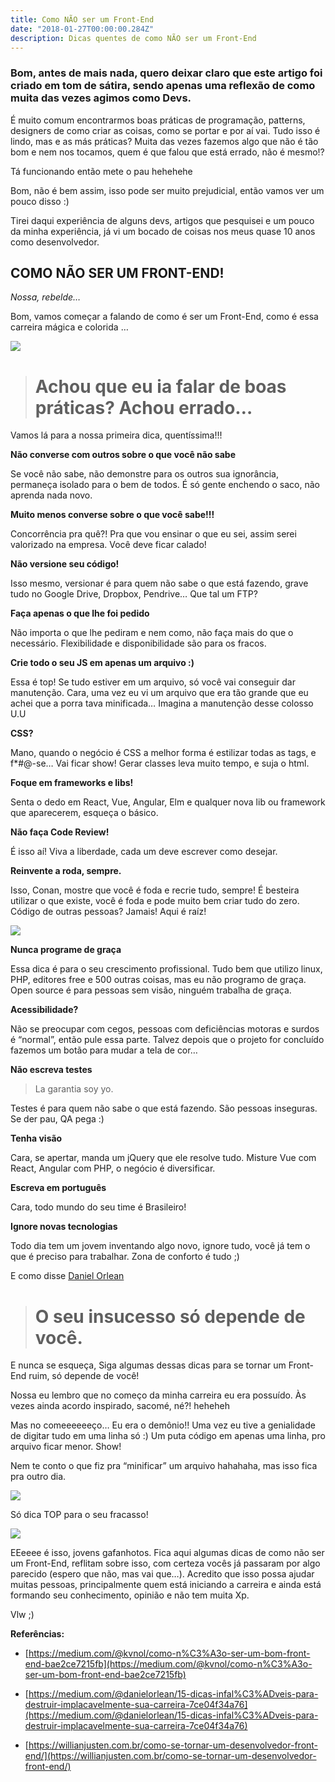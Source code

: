 ```yaml
---
title: Como NÃO ser um Front-End
date: "2018-01-27T00:00:00.284Z"
description: Dicas quentes de como NÃO ser um Front-End
---
```


### Bom, antes de mais nada, quero deixar claro que este artigo foi criado em tom de sátira, sendo apenas uma reflexão de como muita das vezes agimos como Devs.

É muito comum encontrarmos boas práticas de programação, patterns, designers de como criar as coisas, como se portar e por aí vai. Tudo isso é lindo, mas e as más práticas? Muita das vezes fazemos algo que não é tão bom e nem nos tocamos, quem é que falou que está errado, não é mesmo!?

Tá funcionando então mete o pau hehehehe

Bom, não é bem assim, isso pode ser muito prejudicial, então vamos ver um pouco disso :)

Tirei daqui experiência de alguns devs, artigos que pesquisei e um pouco da minha experiência, já vi um bocado de coisas nos meus quase 10 anos como desenvolvedor.

## **COMO NÃO SER UM FRONT-END!**

*Nossa, rebelde…*

Bom, vamos começar a falando de como é ser um Front-End, como é essa carreira mágica e colorida …

![](https://cdn-images-1.medium.com/max/2000/1*2Nq5qKG5MKaWsqJRXHwEbQ.jpeg)
> # Achou que eu ia falar de boas práticas? Achou errado…

Vamos lá para a nossa primeira dica, quentíssima!!!

**Não converse com outros sobre o que você não sabe**

Se você não sabe, não demonstre para os outros sua ignorância, permaneça isolado para o bem de todos. É só gente enchendo o saco, não aprenda nada novo.

**Muito menos converse sobre o que você sabe!!!**

Concorrência pra quê?! Pra que vou ensinar o que eu sei, assim serei valorizado na empresa. Você deve ficar calado!

**Não versione seu código!**

Isso mesmo, versionar é para quem não sabe o que está fazendo, grave tudo no Google Drive, Dropbox, Pendrive… Que tal um FTP?

**Faça apenas o que lhe foi pedido**

Não importa o que lhe pediram e nem como, não faça mais do que o necessário. 
Flexibilidade e disponibilidade são para os fracos.

**Crie todo o seu JS em apenas um arquivo :)**

Essa é top! Se tudo estiver em um arquivo, só você vai conseguir dar manutenção.
Cara, uma vez eu vi um arquivo que era tão grande que eu achei que a porra tava minificada…
Imagina a manutenção desse colosso U.U

**CSS?**

Mano, quando o negócio é CSS a melhor forma é estilizar todas as tags, e f*#@-se… Vai ficar show! Gerar classes leva muito tempo, e suja o html.

**Foque em frameworks e libs!**

Senta o dedo em React, Vue, Angular, Elm e qualquer nova lib ou framework que aparecerem, esqueça o básico.

**Não faça Code Review!**

É isso aí! Viva a liberdade, cada um deve escrever como desejar.

**Reinvente a roda, sempre.**

Isso, Conan, mostre que você é foda e recrie tudo, sempre!
É besteira utilizar o que existe, você é foda e pode muito bem criar tudo do zero. Código de outras pessoas? Jamais! Aqui é raíz!

![](https://cdn-images-1.medium.com/max/2000/1*NQwoCsNuuJBGe58g6d4Ajg.jpeg)

**Nunca programe de graça**

Essa dica é para o seu crescimento profissional. Tudo bem que utilizo linux, PHP, editores free e 500 outras coisas, mas eu não programo de graça.
Open source é para pessoas sem visão, ninguém trabalha de graça.

**Acessibilidade?**

Não se preocupar com cegos, pessoas com deficiências motoras e surdos é “normal”, então pule essa parte. Talvez depois que o projeto for concluído fazemos um botão para mudar a tela de cor…

**Não escreva testes**
> La garantia soy yo.

Testes é para quem não sabe o que está fazendo. São pessoas inseguras. 
Se der pau, QA pega :)

**Tenha visão**

Cara, se apertar, manda um jQuery que ele resolve tudo. 
Misture Vue com React, Angular com PHP, o negócio é diversificar.

**Escreva em português**

Cara, todo mundo do seu time é Brasileiro!

**Ignore novas tecnologias**

Todo dia tem um jovem inventando algo novo, ignore tudo, você já tem o que é preciso para trabalhar.
Zona de conforto é tudo ;)

E como disse [Daniel Orlean](undefined)
> # O seu insucesso só depende de você.

E nunca se esqueça, Siga algumas dessas dicas para se tornar um Front-End ruim, só depende de você!

Nossa eu lembro que no começo da minha carreira eu era possuído. Às vezes ainda acordo inspirado, sacomé, né?! heheheh

Mas no comeeeeeeço… Eu era o demônio!! Uma vez eu tive a genialidade de digitar tudo em uma linha só :)
Um puta código em apenas uma linha, pro arquivo ficar menor. Show!

Nem te conto o que fiz pra “minificar” um arquivo hahahaha, mas isso fica pra outro dia.

![](https://cdn-images-1.medium.com/max/2000/1*Co0gr64Uo5kSg89ukFD2dw.jpeg)

Só dica TOP para o seu fracasso!

![](https://cdn-images-1.medium.com/max/2000/1*SFZS5v0ONuuYYEsPskRQ2Q.gif)

EEeeee é isso, jovens gafanhotos. Fica aqui algumas dicas de como não ser um Front-End, reflitam sobre isso, com certeza vocês já passaram por algo parecido (espero que não, mas vai que…).
Acredito que isso possa ajudar muitas pessoas, principalmente quem está iniciando a carreira e ainda está formando seu conhecimento, opinião e não tem muita Xp.

Vlw ;)

**Referências:**

* [https://medium.com/@kvnol/como-n%C3%A3o-ser-um-bom-front-end-bae2ce7215fb](https://medium.com/@kvnol/como-n%C3%A3o-ser-um-bom-front-end-bae2ce7215fb)

* [https://medium.com/@danielorlean/15-dicas-infal%C3%ADveis-para-destruir-implacavelmente-sua-carreira-7ce04f34a76](https://medium.com/@danielorlean/15-dicas-infal%C3%ADveis-para-destruir-implacavelmente-sua-carreira-7ce04f34a76)

* [https://willianjusten.com.br/como-se-tornar-um-desenvolvedor-front-end/](https://willianjusten.com.br/como-se-tornar-um-desenvolvedor-front-end/)
